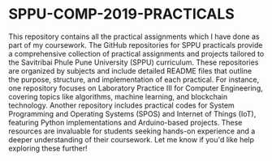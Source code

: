 # SPPU-COMP-2019-PRACTICALS
This repository contains all the practical assignments which I have done as part of my coursework.
The GitHub repositories for SPPU practicals provide a comprehensive collection of practical assignments and projects tailored to the Savitribai Phule Pune University (SPPU) curriculum. These repositories are organized by subjects and include detailed README files that outline the purpose, structure, and implementation of each practical. For instance, one repository focuses on Laboratory Practice III for Computer Engineering, covering topics like algorithms, machine learning, and blockchain technology. Another repository includes practical codes for System Programming and Operating Systems (SPOS) and Internet of Things (IoT), featuring Python implementations and Arduino-based projects. These resources are invaluable for students seeking hands-on experience and a deeper understanding of their coursework.
Let me know if you'd like help exploring these further!
